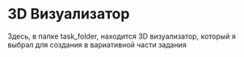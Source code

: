 # 3D Визуализатор
Здесь, в папке task_folder, находится 3D визуализатор, который я выбрал для создания в вариативной части задания
